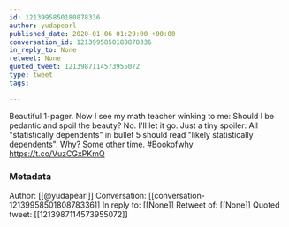 ```yaml
---
id: 1213995850180878336
author: yudapearl
published_date: 2020-01-06 01:29:00 +00:00
conversation_id: 1213995850180878336
in_reply_to: None
retweet: None
quoted_tweet: 1213987114573955072
type: tweet
tags:

---
```


Beautiful 1-pager. Now I see my math teacher winking to me: Should I be pedantic and spoil the beauty? No. I'll let it go. Just a tiny spoiler: All "statistically dependents" in bullet 5 should read "likely statistically dependents". Why?
Some other time. #Bookofwhy https://t.co/VuzCGxPKmQ

### Metadata

Author: [[@yudapearl]]
Conversation: [[conversation-1213995850180878336]]
In reply to: [[None]]
Retweet of: [[None]]
Quoted tweet: [[1213987114573955072]]
